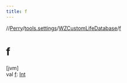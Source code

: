 ```yaml
---
title: f
---
```

//[Perry](../../../index.html)/[tools.settings](../index.html)/[WZCustomLifeDatabase](index.html)/[f](f.html)



# f



[jvm]\
val [f](f.html): [Int](https://kotlinlang.org/api/latest/jvm/stdlib/kotlin/-int/index.html)




